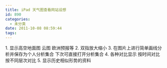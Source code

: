 ```yaml
---
title: iPad 天气图查看网站设想
id: 890
categories:
  - 未分类
date: 2011-10-08 08:59:44
tags:
---
```


1\. 显示高空地面图 云图 欧洲预报等
2\. 双指放大缩小
3\. 在图片上进行简单画线分析并保存为个人分析集合 下次可直接打开分析集合
4\. 各种对比显示 按时间对比 按不同层次对比
5\. 显示历史相似形势的资料